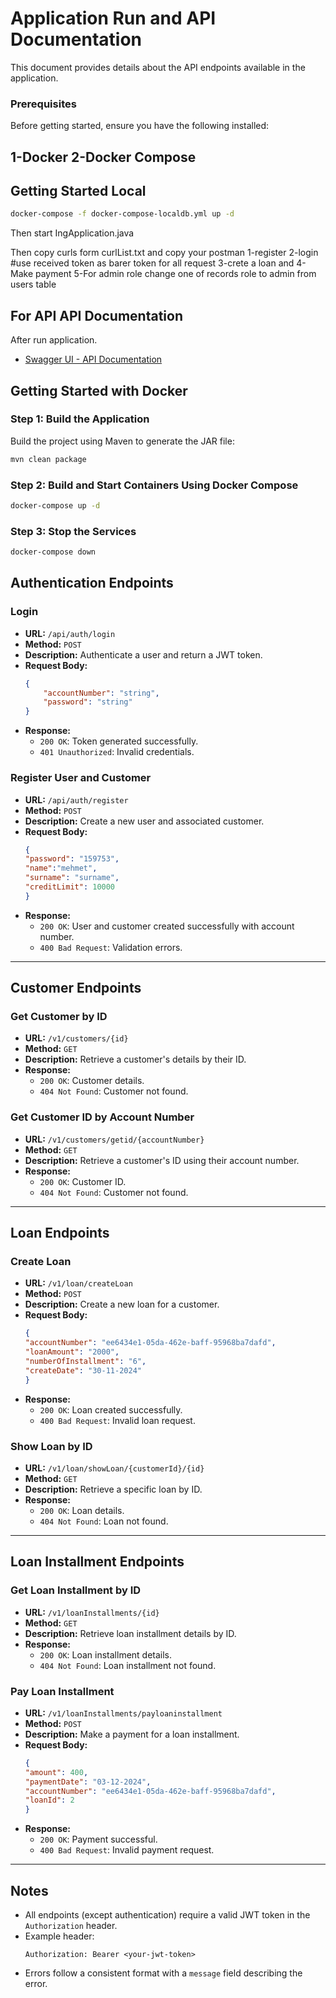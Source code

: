 # Application Run and API Documentation

This document provides details about the API endpoints available in the application.

### Prerequisites
Before getting started, ensure you have the following installed:

1-Docker
2-Docker Compose
---
## Getting Started Local
```bash
docker-compose -f docker-compose-localdb.yml up -d
```
Then start IngApplication.java 

Then copy curls form curlList.txt and copy your postman
1-register
2-login #use received token as barer token for all request
3-crete a loan and
4-Make payment
5-For admin role change one of records role to admin from users table

## For API API Documentation
After run application.
- [Swagger UI - API Documentation](http://localhost:8080/swagger-ui/index.html#/)
## Getting Started with Docker


### Step 1: Build the Application

Build the project using Maven to generate the JAR file:


```bash
mvn clean package
```

### Step 2: Build and Start Containers Using Docker Compose
```bash
docker-compose up -d
```
### Step 3: Stop the Services
```bash
docker-compose down
```
## Authentication Endpoints

### Login
- **URL:** `/api/auth/login`
- **Method:** `POST`
- **Description:** Authenticate a user and return a JWT token.
- **Request Body:**
    ```json
    {
        "accountNumber": "string",
        "password": "string"
    }
    ```
- **Response:**
    - `200 OK`: Token generated successfully.
    - `401 Unauthorized`: Invalid credentials.

### Register User and Customer
- **URL:** `/api/auth/register`
- **Method:** `POST`
- **Description:** Create a new user and associated customer.
- **Request Body:**
    ```json
    {
  "password": "159753",
  "name":"mehmet",
  "surname": "surname",
  "creditLimit": 10000
    }
    ```
- **Response:**
    - `200 OK`: User and customer created successfully with account number.
    - `400 Bad Request`: Validation errors.

---

## Customer Endpoints

### Get Customer by ID
- **URL:** `/v1/customers/{id}`
- **Method:** `GET`
- **Description:** Retrieve a customer's details by their ID.
- **Response:**
    - `200 OK`: Customer details.
    - `404 Not Found`: Customer not found.

### Get Customer ID by Account Number
- **URL:** `/v1/customers/getid/{accountNumber}`
- **Method:** `GET`
- **Description:** Retrieve a customer's ID using their account number.
- **Response:**
    - `200 OK`: Customer ID.
    - `404 Not Found`: Customer not found.

---

## Loan Endpoints

### Create Loan
- **URL:** `/v1/loan/createLoan`
- **Method:** `POST`
- **Description:** Create a new loan for a customer.
- **Request Body:**
    ```json
    {
  "accountNumber": "ee6434e1-05da-462e-baff-95968ba7dafd",
  "loanAmount": "2000",
  "numberOfInstallment": "6",
  "createDate": "30-11-2024"
    }
    ```
- **Response:**
    - `200 OK`: Loan created successfully.
    - `400 Bad Request`: Invalid loan request.

### Show Loan by ID
- **URL:** `/v1/loan/showLoan/{customerId}/{id}`
- **Method:** `GET`
- **Description:** Retrieve a specific loan by ID.
- **Response:**
    - `200 OK`: Loan details.
    - `404 Not Found`: Loan not found.

---

## Loan Installment Endpoints

### Get Loan Installment by ID
- **URL:** `/v1/loanInstallments/{id}`
- **Method:** `GET`
- **Description:** Retrieve loan installment details by ID.
- **Response:**
    - `200 OK`: Loan installment details.
    - `404 Not Found`: Loan installment not found.

### Pay Loan Installment
- **URL:** `/v1/loanInstallments/payloaninstallment`
- **Method:** `POST`
- **Description:** Make a payment for a loan installment.
- **Request Body:**
    ```json
    {
  "amount": 400,
  "paymentDate": "03-12-2024",
  "accountNumber": "ee6434e1-05da-462e-baff-95968ba7dafd",
  "loanId": 2
    }
    ```
- **Response:**
    - `200 OK`: Payment successful.
    - `400 Bad Request`: Invalid payment request.

---

## Notes

- All endpoints (except authentication) require a valid JWT token in the `Authorization` header.
- Example header:
    ```
    Authorization: Bearer <your-jwt-token>
    ```
- Errors follow a consistent format with a `message` field describing the error.